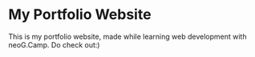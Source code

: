 # My Portfolio Website
This is my portfolio website, made while learning web development with neoG.Camp.
Do check out:)
